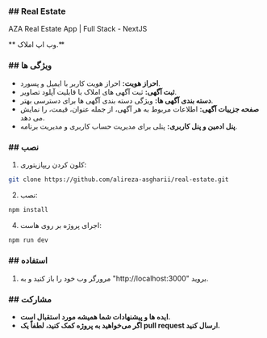 
### ## Real Estate

AZA Real Estate App | Full Stack - NextJS

** وب اپ املاک.**

### ## ویژگی ها

* **احراز هویت:** احراز هویت کاربر با ایمیل و پسورد.
* **ثبت آگهی:** ثبت آگهی های املاک با قابلیت آپلود تصاویر.
* **دسته بندی آگهی ها:** ویژگی دسته بندی آگهی ها برای دسترسی بهتر.
* **صفحه جزییات آگهی:** اطلاعات مربوط به هر آگهی، از جمله عنوان، قیمت، را نمایش می دهد.
* **پنل ادمین و پنل کاربری:** پنلی برای مدیریت حساب کاربری و مدیریت برنامه.


### ## نصب

1. کلون کردن ریپازیتوری:

```bash
git clone https://github.com/alireza-asgharii/real-estate.git
```

2. نصب:

```bash
npm install
```

4. اجرای پروژه بر روی هاست:

```bash
npm run dev
```

### ## استفاده

1. مرورگر وب خود را باز کنید و به "http://localhost:3000" بروید.
  

### ## مشارکت

* **ایده ها و پیشنهادات شما همیشه مورد استقبال است.**
* **اگر می‌خواهید به پروژه کمک کنید، لطفاً یک pull request ارسال کنید.**
